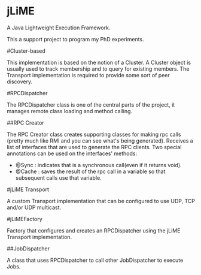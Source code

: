 jLiME
=====

A Java Lightweight Execution Framework.

This a support project to program my PhD experiments. 


#Cluster-based

This implementation is based on the notion of a Cluster. A Cluster object is usually used to track membership and to query for existing members. The Transport implementation is required to provide some sort of peer discovery.

#RPCDispatcher

The RPCDispatcher class is one of the central parts of the project, it manages remote class loading and method calling.

##RPC Creator

The RPC Creator class creates supporting classes for making rpc calls (pretty much like RMI and you can see what's being generated). Receives a list of interfaces that are used to generate the RPC clients. Two special annotations can be used on the interfaces' methods: 
* @Sync : indicates that is a synchronous call(even if it returns void).
* @Cache : saves the result of the rpc call in a variable so that subsequent calls use that variable.

#jLiME Transport

A custom Transport implementation that can be configured to use UDP, TCP and/or UDP multicast.

#jLiMEFactory

Factory that configures and creates an RPCDispatcher using the jLiME Transport implementation.

##JobDispatcher

A class that uses RPCDispatcher to call other JobDispatcher to execute Jobs.



